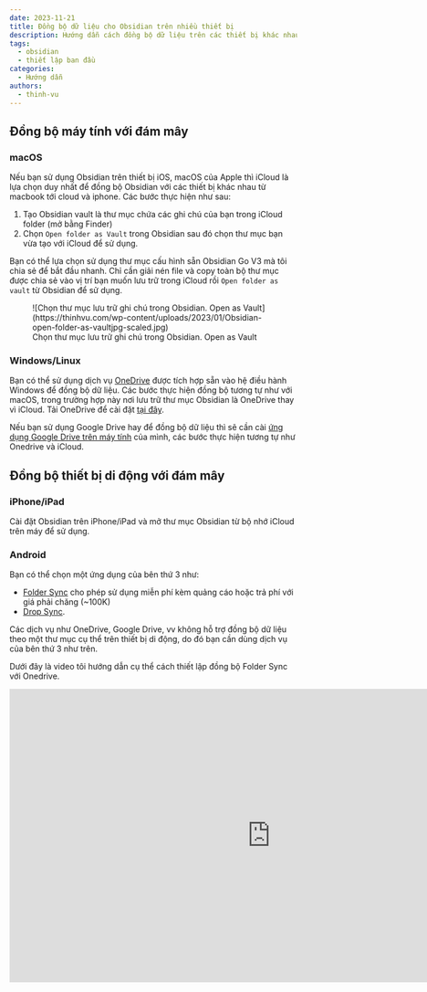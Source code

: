 ```yaml
---
date: 2023-11-21
title: Đồng bộ dữ liệu cho Obsidian trên nhiều thiết bị
description: Hướng dẫn cách đồng bộ dữ liệu trên các thiết bị khác nhau dùng Obsidian.
tags:
  - obsidian
  - thiết lập ban đầu
categories:
  - Hướng dẫn
authors:
  - thinh-vu
---
```

## Đồng bộ máy tính với đám mây

### macOS

Nếu bạn sử dụng Obsidian trên thiết bị iOS, macOS của Apple thì iCloud là lựa chọn duy nhất để đồng bộ Obsidian với các thiết bị khác nhau từ macbook tới cloud và iphone. Các bước thực hiện như sau:

1. Tạo Obsidian vault là thư mục chứa các ghi chú của bạn trong iCloud folder (mở bằng Finder)
2. Chọn `Open folder as Vault` trong Obsidian sau đó chọn thư mục bạn vừa tạo với iCloud để sử dụng.

Bạn có thể lựa chọn sử dụng thư mục cấu hình sẵn Obsidian Go V3 mà tôi chia sẻ để bắt đầu  nhanh. Chỉ cần giải nén file và copy toàn bộ thư mục được chia sẻ vào vị trí bạn muốn lưu trữ trong iCloud rồi `Open folder as vault` từ Obsidian để sử dụng.

<figure markdown>
 ![Chọn thư mục lưu trữ ghi chú trong Obsidian. Open as Vault](https://thinhvu.com/wp-content/uploads/2023/01/Obsidian-open-folder-as-vaultjpg-scaled.jpg)
  <figcaption>Chọn thư mục lưu trữ ghi chú trong Obsidian. Open as Vault</figcaption>
</figure>

### Windows/Linux

Bạn có thể sử dụng dịch vụ [OneDrive](https://www.microsoft.com/vi-vn/microsoft-365/onedrive/download) được tích hợp sẵn vào hệ điều hành Windows để đồng bộ dữ liệu. Các bước thực hiện đồng bộ tương tự như với macOS, trong trường hợp này nơi lưu trữ thư mục Obsidian là OneDrive thay vì iCloud. Tải OneDrive để cài đặt [tại đây](https://www.microsoft.com/vi-vn/microsoft-365/onedrive/download).

Nếu bạn sử dụng Google Drive hay để đồng bộ dữ liệu thì sẽ cần cài [ứng dụng Google Drive trên máy tính](https://www.google.com/drive/download/) của mình, các bước thực hiện tương tự như Onedrive và iCloud. 

## Đồng bộ thiết bị di động với đám mây

### iPhone/iPad

Cài đặt Obsidian trên iPhone/iPad và mở thư mục Obsidian từ bộ nhớ iCloud trên máy để sử dụng.

### Android

Bạn có thể chọn một ứng dụng của bên thứ 3 như:

- [Folder Sync](https://play.google.com/store/apps/details?id=dk.tacit.android.foldersync.lite&hl=en_US) cho phép sử dụng miễn phí kèm quảng cáo hoặc trả phí với giá phải chăng (~100K)
- [Drop Sync](https://play.google.com/store/apps/details?id=com.ttxapps.dropsync). 

Các dịch vụ như OneDrive, Google Drive, vv không hỗ trợ đồng bộ dữ liệu theo một thư mục cụ thể trên thiết bị di động, do đó bạn cần dùng dịch vụ của bên thứ 3 như trên.

Dưới đây là video tôi hướng dẫn cụ thể cách thiết lập đồng bộ Folder Sync với Onedrive.

<iframe width="914" height="514"src="https://www.youtube.com/embed/aW5Xn2Y3VfE?si=k9PCfL39RvRIHmmP" title="YouTube video player" frameborder="0" allow="accelerometer; autoplay; clipboard-write; encrypted-media; gyroscope; picture-in-picture; web-share" allowfullscreen></iframe>
